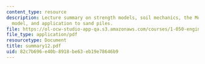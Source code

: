 ```yaml
---
content_type: resource
description: Lecture summary on strength models, soil mechanics, the Mohr-Coulomb
  model, and application to sand piles.
file: https://ol-ocw-studio-app-qa.s3.amazonaws.com/courses/1-050-engineering-mechanics-i-fall-2007/82c7b696e40b8918be63eb19e78646b9_summary12.pdf
file_type: application/pdf
resourcetype: Document
title: summary12.pdf
uid: 82c7b696-e40b-8918-be63-eb19e78646b9
---
```

